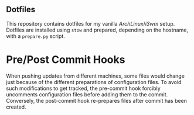 Dotfiles
---
This repository contains dotfiles for my vanilla _ArchLinux_/_i3wm_ setup.
Dotfiles are installed using `stow` and prepared, depending on the hostname, with a `prepare.py` script.

# Pre/Post Commit Hooks
When pushing updates from different machines, some files would change just because of the different preparations of configuration files.
To avoid such modifications to get tracked, the pre-commit hook forcibly uncomments configuration files before adding them to the commit.
Conversely, the post-commit hook re-prepares files after commit has been created.
